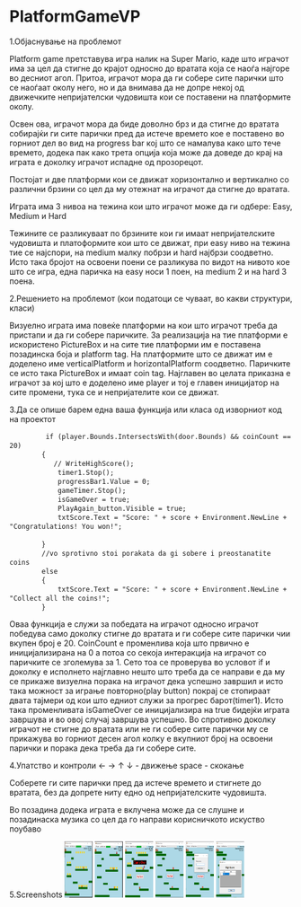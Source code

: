 # PlatformGameVP

1.Објаснување на проблемот 

Platform game претставува игра налик на Super Mario, каде што играчот има за цел да стигне до крајот односно до вратата која се наоѓа најгоре во десниот агол. Притоа, играчот мора да ги собере сите парички што се наоѓаат околу него, но и да внимава да не допре некој од движечките непријателски чудовишта кои се поставени на платформите околу. 

Освен ова, играчот мора да биде доволно брз и да стигне до вратата собирајќи ги сите парички пред да истече времето кое е поставено во горниот дел во вид на progress bar кој што се намалува како што тече времето, додека пак како трета опција која може да доведе до крај на играта е доколку играчот испадне од прозорецот.

Постојат и две платформи кои се движат хоризонтално и вертикално со различни брзини со цел да му отежнат на играчот да стигне до вратата.

Играта има 3 нивоа на тежина кои што играчот може да ги одбере: Easy, Medium и Hard

Тежините се разликуваат по брзините кои ги имаат непријателските чудовишта и платоформите кои што се движат, при easy ниво на тежина тие се најспори, на medium малку побрзи и hard најбрзи соодветно. Исто така бројот на освоени поени се разликува по видот на нивото кое што се игра, една паричка на easy носи 1 поен, на medium 2 и на hard 3 поена.

2.Решението на проблемот (кои податоци се чуваат, во какви структури, класи)

Визуелно играта има повеќе платформи на кои што играчот треба да пристапи и да ги собере паричките. За реализација на тие платформи е искористено PictureBox и на сите тие платформи им е поставена позадинска боја и platform tag. На платформите што се движат им е доделено име verticalPlatform и horizontalPlatform соодветно. Паричките се исто така  PictureBox и имаат coin tag. Најглавен во целата приказна е играчот за кој што е доделено име player и тој е главен иницијатор на сите промени, тука се и непријателите кои се движат.

3.Да се опише барем една ваша функција или класа од изворниот код на проектот

             if (player.Bounds.IntersectsWith(door.Bounds) && coinCount == 20)
            {
               // WriteHighScore();
                timer1.Stop();
                progressBar1.Value = 0;
                gameTimer.Stop();
                isGameOver = true;
                PlayAgain_button.Visible = true;
                txtScore.Text = "Score: " + score + Environment.NewLine + "Congratulations! You won!";
                
            }
            //vo sprotivno stoi porakata da gi sobere i preostanatite coins
            else
            {
                txtScore.Text = "Score: " + score + Environment.NewLine + "Collect all the coins!";
            }

Оваа функција е служи за победата на играчот односно играчот победува само доколку стигне до вратата и ги собере сите парички чии вкупен број е 20. CoinCount е променлива која што првично е иницијализирана на 0 а потоа со секоја интеракција на играчот со паричките се зголемува за 1. Сето тоа се проверува во условот if и доколку е исполнето најглавно нешто што треба да се направи е да му се прикаже визуелна порака на играчот дека успешно завршил и исто така можност за играње повторно(play button) покрај се стопираат двата тајмери од кои што едниот служи за прогрес барот(timer1). Исто така променливата isGameOver се иницијализира на true бидејќи играта завршува и во овој случај завршува успешно. Во спротивно доколку играчот не стигне до вратата или не ги собере сите парички му се прикажува во горниот десен агол колку е вкупниот број на освоени парички и порака дека треба да ги собере сите.

4.Упатство и контроли
← → ↑ ↓ - движење
space - скокање

Соберете ги сите парички пред да истече времето и стигнете до вратата, без да допрете ниту едно од непријателските чудовишта.

Во позадина додека играта е вклучена може да се слушне и позадинаска музика со цел да го направи корисничкото искуство поубаво

5.Screenshots
<img src="Scr/PlatformGame1.png" height="100" width="50">
<img src="Scr/PlatformGame2.png" height="100" width="50">
<img src="Scr/PlatformGame3.png" height="100" width="50">
<img src="Scr/PlatformGame4.png" height="100" width="50">
<img src="Scr/PlatformGame5.png" height="100" width="50">
<img src="Scr/PlatformGame6.png" height="100" width="50">

